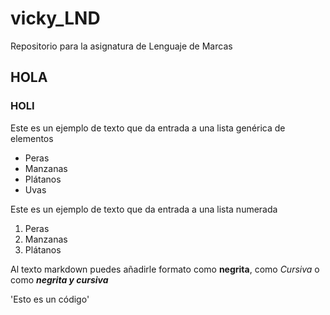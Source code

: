 # vicky_LND
Repositorio para la asignatura de Lenguaje de Marcas
## HOLA
### HOLI

Este es un ejemplo de texto que da entrada a una lista genérica de elementos

- Peras
- Manzanas
- Plátanos
- Uvas

Este es un ejemplo de texto que da entrada a una lista numerada

1. Peras
2. Manzanas
3. Plátanos

Al texto markdown puedes añadirle formato como **negrita**, como *Cursiva*
o como ***negrita y cursiva***

'Esto es un código'

